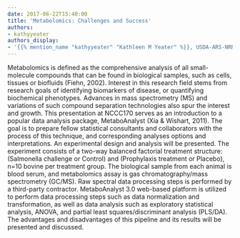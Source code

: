 ```yaml
---
date: 2017-06-22T15:40:00
title: 'Metabolomics: Challenges and Success'
authors:
- kathyyeater
authors_display:
- '{{% mention_name "kathyyeater" "Kathleen M Yeater" %}}, USDA-ARS-NRRC-PA'
---
```

Metabolomics is defined as the comprehensive analysis of all small-molecule compounds that can be found in biological samples, such as cells, tissues or biofluids (Fiehn, 2002). Interest in this research field stems from research goals of identifying biomarkers of disease, or quantifying biochemical phenotypes. Advances in mass spectrometry (MS) and variations of such compound separation technologies also spur the interest and growth. This presentation at NCCC170 serves as an introduction to a popular data analysis package, MetaboAnalyst (Xia & Wishart, 2011). The goal is to prepare fellow statistical consultants and collaborators with the process of this technique, and corresponding analyses options and interpretations. An experimental design and analysis will be presented. The experiment consists of a two-way balanced factorial treatment structure: (Salmonella challenge or Control) and (Prophylaxis treatment or Placebo), n=10 bovine per treatment group. The biological sample from each animal is blood serum, and metabolomics assay is gas chromatography/mass spectrometry (GC/MS). Raw spectral data processing steps is performed by a third-party contractor. MetaboAnalyst 3.0 web-based platform is utilized to perform data processing steps such as data normalization and transformation, as well as data analysis such as exploratory statistical analysis, ANOVA, and partial least squares/discriminant analysis (PLS/DA). The advantages and disadvantages of this pipeline and its results will be presented and discussed.
